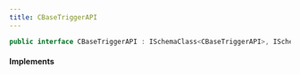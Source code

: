```yaml
---
title: CBaseTriggerAPI
---
```


```csharp
public interface CBaseTriggerAPI : ISchemaClass<CBaseTriggerAPI>, ISchemaField, ISchemaClass, INativeHandle
```

#### Implements

